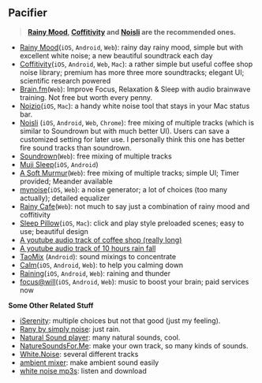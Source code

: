 ## Pacifier

> **[Rainy Mood](http://www.rainymood.com/), [Coffitivity](https://coffitivity.com/) and [Noisli](http://www.noisli.com/) are the recommended ones.**

  * [Rainy Mood](http://www.rainymood.com/)(`iOS`, `Android`, `Web`): rainy day rainy mood, simple but with excellent white noise; a new beautiful soundtrack each day
  * [Coffitivity](http://coffitivity.com/)(`iOS`, `Android`, `Web`, `Mac`): a rather simple but useful coffee shop noise library; premium has more three more soundtracks; elegant UI; scientific research powered
  * [Brain.fm](https://www.brain.fm/)(`Web`): Improve Focus, Relaxation & Sleep with audio brainwave training. Not free but worth every penny.
  * [Noizio](http://noiz.io/)(`iOS`, `Mac`): a handy white noise tool that stays in your Mac status bar.
  * [Noisli](http://www.noisli.com/) (`iOS`, `Android`, `Web`, `Chrome`): free mixing of multiple tracks (which is similar to Soundrown but with much better UI). Users can save a customized setting for later use. I personally think this one has better fire sound tracks than soundrown.
  * [Soundrown](http://soundrown.com/)(`Web`): free mixing of multiple tracks
  * [Muji Sleep](http://sleep.muji.net/)(`iOS`, `Android`)
  * [A Soft Murmur](http://asoftmurmur.com/)(`Web`): free mixing of multiple tracks; simple UI; Timer provided; Meander available
  * [mynoise](https://mynoise.net/noiseMachines.php)(`iOS`, `Web`): a noise generator; a lot of choices (too many actually); detailed equalizer
  * [Rainy Cafe](http://rainycafe.com/)(`Web`): not much to say just a combination of rainy mood and coffitivity
  * [Sleep Pillow](http://www.clearskyapps.com/portfolio/sleep)(`iOS`, `Mac`): click and play style preloaded scenes; easy to use; beautiful design
  * [A youtube audio track of coffee shop (really long)](https://www.youtube.com/watch?v=KZV9FmHOsRg)
  * [A youtube audio track of 10 hours rain fall](https://www.youtube.com/watch?v=s_2FDRtFOAw)
  * [TaoMix](https://play.google.com/store/apps/details?id=air.com.demute.TaoMix) (`Android`): sound mixings to concentrate
  * [Calm](http://www.calm.com/)(`iOS`, `Android`, `Web`): to help you calming down
  * [Raining](http://raining.fm)(`iOS`, `Android`, `Web`): raining and thunder
  * [focus@will](https://www.focusatwill.com)(`iOS`, `Android`, `Web`): music to boost your brain; paid services now

**Some Other Related Stuff**

  * [iSerenity](http://www.iserenity.com/): multiple choices but not that good (just my feeling).
  * [Rany by simply noise](https://rain.simplynoise.com/): just rain.
  * [Natural Sound player](http://www.naturesoundplayer.com/): many natural sounds, cool.
  * [NatureSoundsFor.Me](http://naturesoundsfor.me/): make your own track, so many kinds of sounds.
  * [White.Noise](http://whitenoise247.net/): several different tracks
  * [ambient mixer](http://www.ambient-mixer.com/): make ambient sound easily
  * [white noise mp3s](http://whitenoisemp3s.com/): listen and download